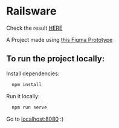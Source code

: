 
# Railsware

Check the result [HERE](https://emoreiravirtus.github.io/Railsware)

A Project made using [this Figma Prototype](https://www.figma.com/file/WNj8uTxCBuG6BBuDyJrTrf/Frontend-RPI)

## To run the project locally:



Install dependencies:

```bash
  npm install
```


Run it locally:

```bash
  npm run serve
```

Go to [localhost:8080](http://localhost:8080/) :)
    

